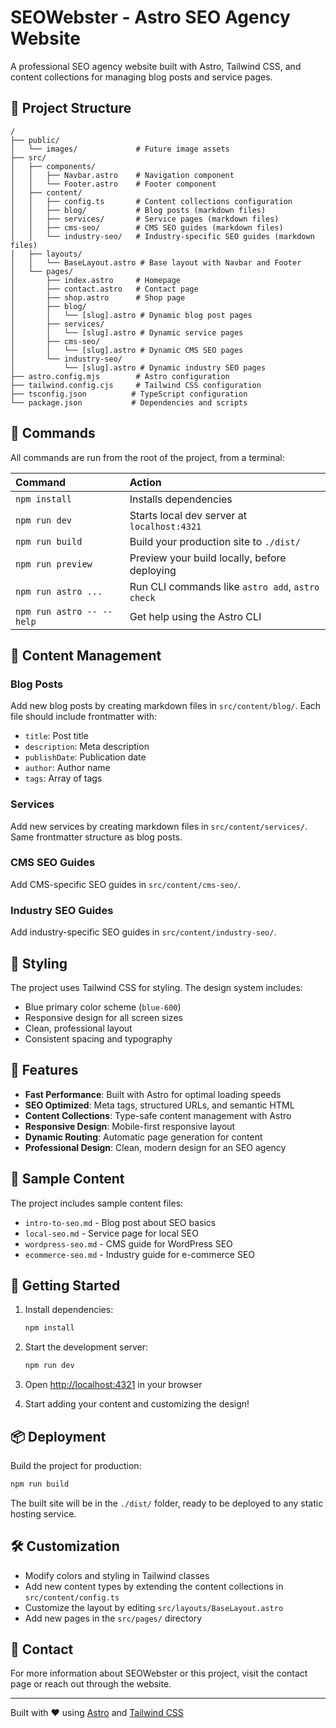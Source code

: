 # SEOWebster - Astro SEO Agency Website

A professional SEO agency website built with Astro, Tailwind CSS, and content collections for managing blog posts and service pages.

## 🚀 Project Structure

```
/
├── public/
│   └── images/             # Future image assets
├── src/
│   ├── components/
│   │   ├── Navbar.astro    # Navigation component
│   │   └── Footer.astro    # Footer component
│   ├── content/
│   │   ├── config.ts       # Content collections configuration
│   │   ├── blog/           # Blog posts (markdown files)
│   │   ├── services/       # Service pages (markdown files)
│   │   ├── cms-seo/        # CMS SEO guides (markdown files)
│   │   └── industry-seo/   # Industry-specific SEO guides (markdown files)
│   ├── layouts/
│   │   └── BaseLayout.astro # Base layout with Navbar and Footer
│   └── pages/
│       ├── index.astro     # Homepage
│       ├── contact.astro   # Contact page
│       ├── shop.astro      # Shop page
│       ├── blog/
│       │   └── [slug].astro # Dynamic blog post pages
│       ├── services/
│       │   └── [slug].astro # Dynamic service pages
│       ├── cms-seo/
│       │   └── [slug].astro # Dynamic CMS SEO pages
│       └── industry-seo/
│           └── [slug].astro # Dynamic industry SEO pages
├── astro.config.mjs        # Astro configuration
├── tailwind.config.cjs     # Tailwind CSS configuration
├── tsconfig.json          # TypeScript configuration
└── package.json           # Dependencies and scripts
```

## 🧞 Commands

All commands are run from the root of the project, from a terminal:

| Command                   | Action                                           |
| :------------------------ | :----------------------------------------------- |
| `npm install`             | Installs dependencies                            |
| `npm run dev`             | Starts local dev server at `localhost:4321`      |
| `npm run build`           | Build your production site to `./dist/`          |
| `npm run preview`         | Preview your build locally, before deploying     |
| `npm run astro ...`       | Run CLI commands like `astro add`, `astro check` |
| `npm run astro -- --help` | Get help using the Astro CLI                     |

## 📝 Content Management

### Blog Posts
Add new blog posts by creating markdown files in `src/content/blog/`. Each file should include frontmatter with:
- `title`: Post title
- `description`: Meta description
- `publishDate`: Publication date
- `author`: Author name
- `tags`: Array of tags

### Services
Add new services by creating markdown files in `src/content/services/`. Same frontmatter structure as blog posts.

### CMS SEO Guides
Add CMS-specific SEO guides in `src/content/cms-seo/`.

### Industry SEO Guides
Add industry-specific SEO guides in `src/content/industry-seo/`.

## 🎨 Styling

The project uses Tailwind CSS for styling. The design system includes:
- Blue primary color scheme (`blue-600`)
- Responsive design for all screen sizes
- Clean, professional layout
- Consistent spacing and typography

## 🔧 Features

- **Fast Performance**: Built with Astro for optimal loading speeds
- **SEO Optimized**: Meta tags, structured URLs, and semantic HTML
- **Content Collections**: Type-safe content management with Astro
- **Responsive Design**: Mobile-first responsive layout
- **Dynamic Routing**: Automatic page generation for content
- **Professional Design**: Clean, modern design for an SEO agency

## 📁 Sample Content

The project includes sample content files:
- `intro-to-seo.md` - Blog post about SEO basics
- `local-seo.md` - Service page for local SEO
- `wordpress-seo.md` - CMS guide for WordPress SEO
- `ecommerce-seo.md` - Industry guide for e-commerce SEO

## 🚀 Getting Started

1. Install dependencies:
   ```bash
   npm install
   ```

2. Start the development server:
   ```bash
   npm run dev
   ```

3. Open [http://localhost:4321](http://localhost:4321) in your browser

4. Start adding your content and customizing the design!

## 📦 Deployment

Build the project for production:

```bash
npm run build
```

The built site will be in the `./dist/` folder, ready to be deployed to any static hosting service.

## 🛠️ Customization

- Modify colors and styling in Tailwind classes
- Add new content types by extending the content collections in `src/content/config.ts`
- Customize the layout by editing `src/layouts/BaseLayout.astro`
- Add new pages in the `src/pages/` directory

## 📧 Contact

For more information about SEOWebster or this project, visit the contact page or reach out through the website.

---

Built with ❤️ using [Astro](https://astro.build/) and [Tailwind CSS](https://tailwindcss.com/) 